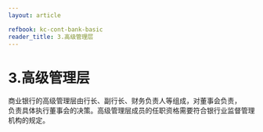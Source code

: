 ```yaml
---
layout: article

refbook: kc-cont-bank-basic
reader_title: 3.高级管理层
---
```


# 3.高级管理层

商业银行的高级管理层由行长、副行长、财务负责人等组成，对董事会负责，<br />
    负责具体执行董事会的决策。高级管理层成员的任职资格需要符合银行业监督管理<br />
  机构的规定。